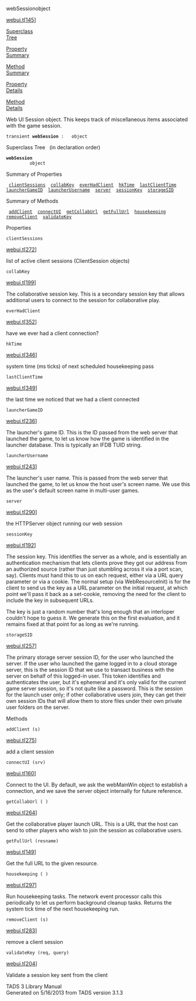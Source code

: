 <span class="title">webSession</span><span class="type">object</span>

[webui.t](../file/webui.t.html)\[[145](../source/webui.t.html#145)\]

[Superclass  
Tree](#_SuperClassTree_)

[Property  
Summary](#_PropSummary_)

[Method  
Summary](#_MethodSummary_)

[Property  
Details](#_Properties_)

[Method  
Details](#_Methods_)

<div class="fdesc">

Web UI Session object. This keeps track of miscellaneous items
associated with the game session.

`transient `**`webSession`**` :   object`

</div>

<span id="_SuperClassTree_"></span>

<div class="mjhd">

<span class="hdln">Superclass Tree</span>   (in declaration order)

</div>

**`webSession`**  
`         object`  
<span id="_PropSummary_"></span>

<div class="mjhd">

<span class="hdln">Summary of Properties</span>  

</div>

` `[`clientSessions`](#clientSessions)`  `[`collabKey`](#collabKey)`  `[`everHadClient`](#everHadClient)`  `[`hkTime`](#hkTime)`  `[`lastClientTime`](#lastClientTime)`  `[`launcherGameID`](#launcherGameID)`  `[`launcherUsername`](#launcherUsername)`  `[`server`](#server)`  `[`sessionKey`](#sessionKey)`  `[`storageSID`](#storageSID)`  `

<span id="_MethodSummary_"></span>

<div class="mjhd">

<span class="hdln">Summary of Methods</span>  

</div>

` `[`addClient`](#addClient)`  `[`connectUI`](#connectUI)`  `[`getCollabUrl`](#getCollabUrl)`  `[`getFullUrl`](#getFullUrl)`  `[`housekeeping`](#housekeeping)`  `[`removeClient`](#removeClient)`  `[`validateKey`](#validateKey)`  `

<span id="_Properties_"></span>

<div class="mjhd">

<span class="hdln">Properties</span>  

</div>

<span id="clientSessions"></span>

`clientSessions`

[webui.t](../file/webui.t.html)\[[272](../source/webui.t.html#272)\]

<div class="desc">

list of active client sessions (ClientSession objects)

</div>

<span id="collabKey"></span>

`collabKey`

[webui.t](../file/webui.t.html)\[[199](../source/webui.t.html#199)\]

<div class="desc">

The collaborative session key. This is a secondary session key that
allows additional users to connect to the session for collaborative
play.

</div>

<span id="everHadClient"></span>

`everHadClient`

[webui.t](../file/webui.t.html)\[[352](../source/webui.t.html#352)\]

<div class="desc">

have we ever had a client connection?

</div>

<span id="hkTime"></span>

`hkTime`

[webui.t](../file/webui.t.html)\[[346](../source/webui.t.html#346)\]

<div class="desc">

system time (ms ticks) of next scheduled housekeeping pass

</div>

<span id="lastClientTime"></span>

`lastClientTime`

[webui.t](../file/webui.t.html)\[[349](../source/webui.t.html#349)\]

<div class="desc">

the last time we noticed that we had a client connected

</div>

<span id="launcherGameID"></span>

`launcherGameID`

[webui.t](../file/webui.t.html)\[[236](../source/webui.t.html#236)\]

<div class="desc">

The launcher's game ID. This is the ID passed from the web server that
launched the game, to let us know how the game is identified in the
launcher database. This is typically an IFDB TUID string.

</div>

<span id="launcherUsername"></span>

`launcherUsername`

[webui.t](../file/webui.t.html)\[[243](../source/webui.t.html#243)\]

<div class="desc">

The launcher's user name. This is passed from the web server that
launched the game, to let us know the host user's screen name. We use
this as the user's default screen name in multi-user games.

</div>

<span id="server"></span>

`server`

[webui.t](../file/webui.t.html)\[[290](../source/webui.t.html#290)\]

<div class="desc">

the HTTPServer object running our web session

</div>

<span id="sessionKey"></span>

`sessionKey`

[webui.t](../file/webui.t.html)\[[192](../source/webui.t.html#192)\]

<div class="desc">

The session key. This identifies the server as a whole, and is
essentially an authentication mechanism that lets clients prove they got
our address from an authorized source (rather than just stumbling across
it via a port scan, say). Clients must hand this to us on each request,
either via a URL query parameter or via a cookie. The normal setup (via
WebResourceInit) is for the client to send us the key as a URL parameter
on the initial request, at which point we'll pass it back as a
set-cookie, removing the need for the client to include the key in
subsequent URLs.

The key is just a random number that's long enough that an interloper
couldn't hope to guess it. We generate this on the first evaluation, and
it remains fixed at that point for as long as we're running.

</div>

<span id="storageSID"></span>

`storageSID`

[webui.t](../file/webui.t.html)\[[257](../source/webui.t.html#257)\]

<div class="desc">

The primary storage server session ID, for the user who launched the
server. If the user who launched the game logged in to a cloud storage
server, this is the session ID that we use to transact business with the
server on behalf of this logged-in user. This token identifies and
authenticates the user, but it's ephemeral and it's only valid for the
current game server session, so it's not quite like a password. This is
the session for the launch user only; if other collaborative users join,
they can get their own session IDs that will allow them to store files
under their own private user folders on the server.

</div>

<span id="_Methods_"></span>

<div class="mjhd">

<span class="hdln">Methods</span>  

</div>

<span id="addClient"></span>

`addClient (s)`

[webui.t](../file/webui.t.html)\[[275](../source/webui.t.html#275)\]

<div class="desc">

add a client session

</div>

<span id="connectUI"></span>

`connectUI (srv)`

[webui.t](../file/webui.t.html)\[[160](../source/webui.t.html#160)\]

<div class="desc">

Connect to the UI. By default, we ask the webMainWin object to establish
a connection, and we save the server object internally for future
reference.

</div>

<span id="getCollabUrl"></span>

`getCollabUrl ( )`

[webui.t](../file/webui.t.html)\[[264](../source/webui.t.html#264)\]

<div class="desc">

Get the collaborative player launch URL. This is a URL that the host can
send to other players who wish to join the session as collaborative
users.

</div>

<span id="getFullUrl"></span>

`getFullUrl (resname)`

[webui.t](../file/webui.t.html)\[[149](../source/webui.t.html#149)\]

<div class="desc">

Get the full URL to the given resource.

</div>

<span id="housekeeping"></span>

`housekeeping ( )`

[webui.t](../file/webui.t.html)\[[297](../source/webui.t.html#297)\]

<div class="desc">

Run housekeeping tasks. The network event processor calls this
periodically to let us perform background cleanup tasks. Returns the
system tick time of the next housekeeping run.

</div>

<span id="removeClient"></span>

`removeClient (s)`

[webui.t](../file/webui.t.html)\[[283](../source/webui.t.html#283)\]

<div class="desc">

remove a client session

</div>

<span id="validateKey"></span>

`validateKey (req, query)`

[webui.t](../file/webui.t.html)\[[204](../source/webui.t.html#204)\]

<div class="desc">

Validate a session key sent from the client

</div>

<div class="ftr">

TADS 3 Library Manual  
Generated on 5/16/2013 from TADS version 3.1.3

</div>
